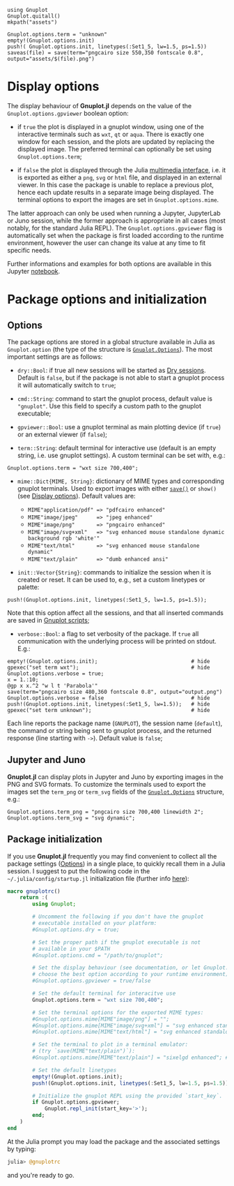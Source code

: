 ```@setup abc
using Gnuplot
Gnuplot.quitall()
mkpath("assets")

Gnuplot.options.term = "unknown"
empty!(Gnuplot.options.init)
push!( Gnuplot.options.init, linetypes(:Set1_5, lw=1.5, ps=1.5))
saveas(file) = save(term="pngcairo size 550,350 fontscale 0.8", output="assets/$(file).png")
```

# Display options

The display behaviour of **Gnuplot.jl** depends on the value of the `Gnuplot.options.gpviewer` boolean option:

- if `true` the plot is displayed in a gnuplot window, using one of the interactive terminals such as `wxt`, `qt` or `aqua`.  There is exactly one window for each session, and the plots are updated by replacing the displayed image.  The preferred terminal can optionally be set using `Gnuplot.options.term`;

- if `false` the plot is displayed through the Julia [multimedia interface](https://docs.julialang.org/en/v1/base/io-network/#Multimedia-I/O-1), i.e. it is exported as either a `png`, `svg` or `html` file, and displayed in an external viewer.  In this case the package is unable to replace a previous plot, hence each update results in a separate image being displayed.  The terminal options to export the images are set in `Gnuplot.options.mime`.

The latter approach can only be used when running a Jupyter, JupyterLab or Juno session, while the former approach is appropriate in all cases (most notably, for the standard Julia REPL).  The `Gnuplot.options.gpviewer` flag is automatically set when the package is first loaded according to the runtime environment, however the user can change its value at any time to fit specific needs.

Further informations and examples for both options are available in this Jupyter [notebook](https://github.com/gcalderone/Gnuplot.jl/blob/gh-pages/v1.3.0/options/display.ipynb).

# Package options and initialization

## Options
The package options are stored in a global structure available in Julia as `Gnuplot.option` (the type of the structure is [`Gnuplot.Options`](@ref)).  The most important settings are as follows:

- `dry::Bool`: if true all new sessions will be started as [Dry sessions](@ref).  Default is `false`, but if the package is not able to start a gnuplot process it will automatically switch to `true`;

- `cmd::String`: command to start the gnuplot process, default value is `"gnuplot"`.  Use this field to specify a custom path to the gnuplot executable;

- `gpviewer::Bool`: use a gnuplot terminal as main plotting device (if `true`) or an external viewer (if `false`);

- `term::String`: default terminal for interactive use (default is an empty string, i.e. use gnuplot settings).  A custom terminal can be set with, e.g.:
```@repl abc
Gnuplot.options.term = "wxt size 700,400";
```

- `mime::Dict{MIME, String}`: dictionary of MIME types and corresponding gnuplot terminals.  Used to export images with either [`save()`](@ref) or `show()` (see [Display options](@ref)).  Default values are:
  - `MIME"application/pdf" => "pdfcairo enhanced"`
  - `MIME"image/jpeg"      => "jpeg enhanced"`
  - `MIME"image/png"       => "pngcairo enhanced"`
  - `MIME"image/svg+xml"   => "svg enhanced mouse standalone dynamic background rgb 'white'"`
  - `MIME"text/html"       => "svg enhanced mouse standalone dynamic"`
  - `MIME"text/plain"      => "dumb enhanced ansi"`


- `init::Vector{String}`: commands to initialize the session when it is created or reset.  It can be used to, e.g., set a custom linetypes or palette:
```@repl abc
push!(Gnuplot.options.init, linetypes(:Set1_5, lw=1.5, ps=1.5));
```
Note that this option affect all the sessions, and that all inserted commands are saved in [Gnuplot scripts](@ref);

- `verbose::Bool`: a flag to set verbosity of the package.  If `true` all communication with the underlying process will be printed on stdout. E.g.:
```@repl abc
empty!(Gnuplot.options.init);                              # hide
gpexec("set term wxt");                                    # hide
Gnuplot.options.verbose = true;
x = 1.:10;
@gp x x.^2 "w l t 'Parabola'"
save(term="pngcairo size 480,360 fontscale 0.8", output="output.png")
Gnuplot.options.verbose = false                            # hide
push!(Gnuplot.options.init, linetypes(:Set1_5, lw=1.5));   # hide
gpexec("set term unknown");                                # hide
```
Each line reports the package name (`GNUPLOT`), the session name (`default`), the command or string being sent to gnuplot process, and the returned response (line starting with `->`).  Default value is `false`;


## Jupyter and Juno

**Gnuplot.jl** can display plots in Jupyter and Juno by exporting images in the PNG and SVG formats.  To customize the terminals used to export the images set the `term_png` or `term_svg` fields of the [`Gnuplot.Options`](@ref) structure, e.g.:
```@repl abc
Gnuplot.options.term_png = "pngcairo size 700,400 linewidth 2";
Gnuplot.options.term_svg = "svg dynamic";
```


## Package initialization

If you use **Gnuplot.jl** frequently you may find convenient to collect all the package settings ([Options](@ref)) in a single place, to quickly recall them in a Julia session.  I suggest to put the following code in the `~/.julia/config/startup.jl` initialization file (further info [here](https://docs.julialang.org/en/v1/stdlib/REPL/)):
```julia
macro gnuplotrc()
    return :(
        using Gnuplot;

        # Uncomment the following if you don't have the gnuplot
        # executable installed on your platform:
        #Gnuplot.options.dry = true;

        # Set the proper path if the gnuplot executable is not
        # available in your $PATH
        #Gnuplot.options.cmd = "/path/to/gnuplot";

        # Set the display behaviour (see documentation, or let Gnuplot.jl
        # choose the best option according to your runtime environment):
        #Gnuplot.options.gpviewer = true/false

        # Set the default terminal for interacitve use
        Gnuplot.options.term = "wxt size 700,400";

        # Set the terminal options for the exported MIME types:
        #Gnuplot.options.mime[MIME"image/png"] = "";
        #Gnuplot.options.mime[MIME"image/svg+xml"] = "svg enhanced standalone dynamic";
        #Gnuplot.options.mime[MIME"text/html"] = "svg enhanced standalone mouse dynamic";

        # Set the terminal to plot in a terminal emulator:
        # (try `save(MIME"text/plain")`):
        #Gnuplot.options.mime[MIME"text/plain"] = "sixelgd enhanced"; # requires vt340 emulation

        # Set the default linetypes
        empty!(Gnuplot.options.init);
        push!(Gnuplot.options.init, linetypes(:Set1_5, lw=1.5, ps=1.5));

        # Initialize the gnuplot REPL using the provided `start_key`.
        if Gnuplot.options.gpviewer;
            Gnuplot.repl_init(start_key='>');
        end;
    )
end
```
At the Julia prompt you may load the package and the associated settings by typing:
```julia
julia> @gnuplotrc
```
and you're ready to go.
